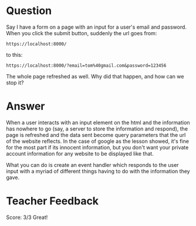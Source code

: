 # Question
Say I have a form on a page with an input for a user's email and password. When you click the submit button, suddenly the url goes from:

```plaintext
https://localhost:8000/
```
to this:
```plaintext
https://localhost:8000/?email=tom%40gmail.com&password=123456
```

The whole page refreshed as well. Why did that happen, and how can we stop it?

# Answer
When a user interacts with an input element on the html and the information has nowhere to go (say, a server to store the information and respond), the page is refreshed and the data sent become query parameters that the url of the website reflects. In the case of google as the lesson showed, it's fine for the most part if its innocent information, but you don't want your private account information for any website to be displayed like that. 

What you can do is create an event handler which responds to the user input with a myriad of different things having to do with the information they gave.

# Teacher Feedback
Score: 3/3
Great!
